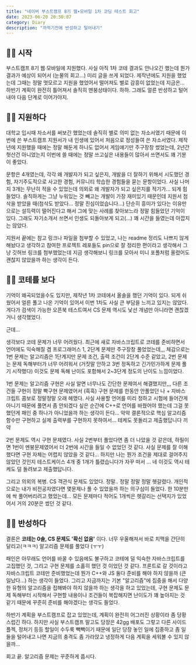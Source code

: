 ```yaml
---
title: "네이버 부스트캠프 8기 웹∙모바일 1차 코딩 테스트 회고"
date: 2023-06-20 20:50:07
category: Diary
description: "까먹기전에 반성하고 털어내기"
---
```


## 😵‍💫 시작

부스트캠프 8기 웹∙모바일에 지원했다. 사실 아직 1차 코테 결과도 안나오긴 했는데 뭔가 결과가 예상이 되어서 (눈물의 회고...) 미리 글을 쓰게 되었다. 제작년에도 지원을 했었는데 그때는 정말 멋모르고 지원을 했었어서 떨어져도 별로 감흥이 없었는데 지금은... 하반기 계획이 완전히 틀어져서 솔직히 멘붕상태이다. 하하. 그래도 얼른 반성하고 털어내야 다음 단계로 이어가야지.

## 😵‍💫 지원하다

대학교 입시때 자소서를 써보긴 했었는데 솔직히 별로 의미 없는 자소서였기 때문에 이번에 쓴 부스트캠프 지원서가 내 인생에 있어서 처음으로 정성들여 쓴 자소서였다. 제작년에 지원했을 때에는 정말 해둔게 하나도 없어서 게임얘기만 주구장창 썼었는데, 2년간 헛산건 아니었는지 이번에 쓸 때에는 정말 쓰고싶은 내용들이 많아서 쓰면서도 꽤 기분이 좋았다.

문항은 4개였는데, 각각 왜 개발자가 되고 싶은지, 개발을 더 잘하기 위해서 시도했던 경험, 자기주도적으로 사고한 경험, 커뮤니티 학습한 경험들을 묻는 문항이었다. 사실 나머지 3개는 무난히 적을 수 있었는데 의외로 왜 개발자가 되고 싶은지를 적기가... 되게 힘들었다. 솔직하게는 그냥 누워있는 것 빼고는 개발이 가장 재미있기 때문인데 지원서 첨삭을 받았을 때(첨삭도 받았다... 정말 진심이었습니다...) 단순히 흥미가 있다는 이유만으로는 설득력이 떨어진다고 해서 그에 맞는 사례를 찾아보느라 정말 힘들었던 기억이 있다. 그래도 자기소개서 쓰면서 인생도 되돌아보게 되고(...) 꽤 시간을 들였는데 아깝지는 않았다.

지원서 끝에는 참고 링크나 파일을 첨부할 수 있었고, 나는 readme 정리도 나쁘지 않게 해놨다고 생각하고 참여한 프로젝트 레포들도 pin으로 잘 정리한 편이라고 생각해서 그냥 깃허브 링크를 첨부했었는데 지금 생각해보니 링크를 모아서 미니 포폴처럼 올렸어도 괜찮지 않았을까 하는 생각이 든다.

## 😵‍💫 코테를 보다

기억이 왜곡되었을수도 있지만, 제작년 1차 코테에서 올솔을 했던 기억이 있다. 되게 쉬웠어서 얼른 풀고 나온 기억이 있어서 이번 1차도 사실 큰 부담을 느끼고 있지는 않았다. 게다가 검색이 가능한 오픈북 테스트여서 CS 문제 역시도 낯선 개념만 아니라면 괜찮겠거니 생각했었다.

근데...

생각보다 코테 문제가 너무 어려웠다. 최근에 새로 자바스크립트로 코테를 준비하면서 언어에도 익숙해질 겸 프로그래머스 1, 2단계 문제만 주구장창 풀었었는데,,, 체감으로는 1번 문제는 알고리즘은 1단계지만 문제 조건, 출력 조건이 2단계 수준 같았고, 2번 문제는 문제 독해부터가 너무 어려워서 (거짓말 안하고 3번 정독하고 긴가민가하게 문제 풀기 시작했다) 이것도 문제 독해 난이도 포함해서 2~3단계 정도의 난이도 느낌이었다.

1번 문제는 알고리즘 구현은 사실 알면 너무나도 간단한 문제여서 해결했지만,,, 다른 조건들 구현이 정말 빡구현 문제였어서 (흑흑) 구현 문제를 한동안 안풀었던 나 + 자바스크립트 콤보로 정말정말 오래 헤맸다. 사실 사용할 언어를 미리 정하고 시험에 들어간게 아니기 때문에 풀면서 좀 안되겠다 싶은 순간에 C++로 언어를 바꿨어야 했는데 그걸 못했던게 패인 중 하나가 아니었을까 하는 생각이 든다... 악악 결론적으로 핵심 알고리즘 함수만 구현하고 실제 출력부를 구현하지 못하여서... 테케도 못돌리고 제출했답니다 끼약

2번 문제도 역시 구현 문제였다. 사실 2번부터 풀었다면 좀 더 나았을 것 같은데, 하필이면 1번이 멘붕문제였어서 더 2번에 시간을 들일 수 없었던 것 같다. 사실 문제를 잘 이해했다면 구현 자체는 어렵지 않았을 것 같다... 하지만 나는 뭔가 조건을 제대로 걸어주지 않았던 것인지 테스트케이스 4개 중 1개가 틀렸습니다가 자꾸 떠서 ... 네 이것도 역시 테케도 덜 돌려보고 제출했답니다.

그리고 의외의 복병. CS 객관식 문제도 있었다. 정말.. 정말 정말 정말 헷갈렸다. 개인적으로는 내가 비전공자였다면 몇문제나 풀 수 있었을까 하는 의구심이 들었다. 한 10분만에 싹 풀어버리려고 했었는데... 모든 문제마다 적어도 1개씩은 헷갈리는 선택지가 있었어서 거의 20분은 썼던 것 같다.

## 😵‍💫 반성하다

결론은 **코테는 0솔, CS 문제도 '확신 없음'** 이다. 너무 우울해져서 바로 치맥을 간단히 달리고(ㅋㅋㅋ) 알고리즘 문제를 풀었다 (ㅜㅜ)

패인은 아무래도 언어를 바꿀 수 있음에도 불구하고 코테에 덜 익숙한 자바스크립트를 고집했던 것, 그리고 구현 문제를 소홀히 했던 것 이었던 것 같다. 프론트로 갈 것이라고 자바스크립트 코테만 준비했었는데 뭔가 C++와 JS 둘다 준비를 해야 하지 않을까 (큰일났다...) 하는 생각이 들었다. 그리고 지금까지는 기본 "알고리즘"에 집중을 해서 다양한 유형의 알고리즘을 접해봐야 하지 않을까 하는 생각을 하고 있었는데, 구현 문제도 문제 독해부터 시작해서 구현할 내용이나 조건들이 복잡해지면 난이도가 꽤 높아지는 것 같기 때문에 꾸준히 준비를 해야겠다는 생각도 들었다.

하반기 계획을 부스트캠프로 잡고 있었는데, 계획이 완전히 어그러진 상황이라 좀 당황스럽긴 하다. 하지만 사실 부스트캠프 말고도 당장은 42gg 배포도 그렇고 다른 사이드플젝, 정처기 등등 할일이 수두룩 빽빽이기 때문에 일단 당장 놓인 일에 집중하고 좀 일들을 털어내고 나면 지금의 충격도 좀 가라앉고 냉정하게 다음 계획을 세워볼 수 있지 않을까...

회고 끝. 알고리즘 문제는 꾸준하게 풉시다.
